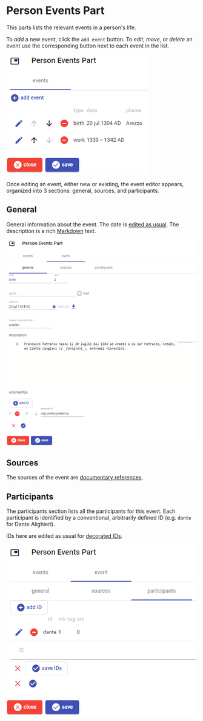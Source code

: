 # Person Events Part

This parts lists the relevant events in a person's life.

To *add* a new event, click the `add event` button. To *edit*, *move*, or *delete* an event use the corresponding button next to each event in the list.

![person events part](./images/person-events-part-01.png)

Once editing an event, either new or existing, the event editor appears, organized into 3 sections: general, sources, and participants.

## General

General information about the event. The date is [edited as usual](./historical-date.md). The description is a rich [Markdown](https://www.markdownguide.org/) text.

![person events part](./images/person-events-part-02.png)

## Sources

The sources of the event are [documentary references](./doc-references.md).

## Participants

The participants section lists all the participants for this event. Each participant is identified by a conventional, arbitrarily defined ID (e.g. `dante` for Dante Alighieri).

IDs here are edited as usual for [decorated IDs](./decorated-ids.md).

![person events part](./images/person-events-part-03.png)
